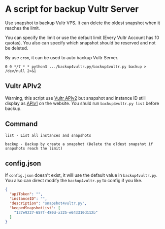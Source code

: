 # A script for backup Vultr Server

Use snapshot to backup Vultr VPS. It can delete the oldest snapshot when it reaches the limit.

You can specify the limit or use the default limit (Every Vultr Account has 10 quotas). You also can specify which snapshot should be reserved and not be deleted.

By use `cron`, it can be used to auto backup Vultr Server.

```
0 0 */7 * * python3 .../backup4vultr.py/backup4vultr.py backup > /dev/null 2>&1
```

## Vultr APIv2

Warning, this script use [Vultr APIv2](https://www.vultr.com/api/v2/) but snapshot and instance ID still display as [APIv1](https://www.vultr.com/api/) on the website. You shuld run `backup4vultr.py list` before backup.

## Command

```
list - List all instances and snapshots

backup - Backup by create a snapshot (Delete the oldest snapshot if snapshots reach the limit)
```

## config.json

If `config.json` doesn't exist, it will use the default value in `backup4vultr.py`. You also can direct modify the `backup4vultr.py` to config if you like.

```json
{
  "apiToken": "",
  "instanceID": "",
  "description": "snapshot4vultr.py",
  "keepedSnapshotList": [
    "137e9227-657f-480d-a325-e643310d112b"
  ]
}
```
